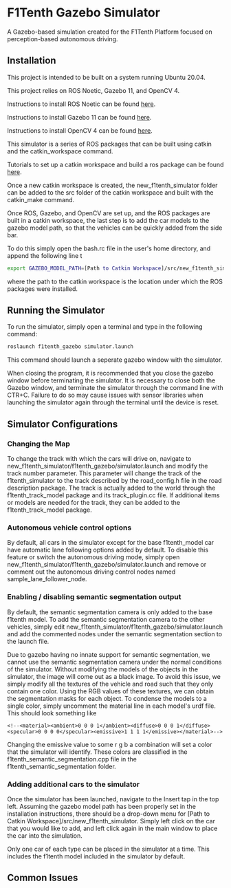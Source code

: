 # F1Tenth Gazebo Simulator

A Gazebo-based simulation created for the F1Tenth Platform focused on perception-based autonomous driving.


## Installation
This project is intended to be built on a system running Ubuntu 20.04.

This project relies on ROS Noetic, Gazebo 11, and OpenCV 4.

Instructions to install ROS Noetic can be found [here](http://wiki.ros.org/noetic/Installation/Ubuntu).

Instructions to install Gazebo 11 can be found [here](https://classic.gazebosim.org/tutorials?tut=install_ubuntu).

Instructions to install OpenCV 4 can be found [here](https://docs.opencv.org/4.x/d7/d9f/tutorial_linux_install.html).

This simulator is a series of ROS packages that can be built using catkin and the catkin_workspace command.

Tutorials to set up a catkin workspace and build a ros package can be found [here](https://wiki.ros.org/catkin/Tutorials).  

Once a new catkin workspace is created, the new_f1tenth_simulator folder can be added to the src folder of the catkin workspace and built with the catkin_make command.

Once ROS, Gazebo, and OpenCV are set up, and the ROS packages are built in a catkin workspace, the last step is to add the car models to the gazebo model path, so that the vehicles can be quickly added from the side bar.

To do this simply open the bash.rc file in the user's home directory, and append the following line t
```bash
export GAZEBO_MODEL_PATH=[Path to Catkin Workspace]/src/new_f1tenth_simulator
```
where the path to the catkin workspace is the location under which the ROS packages were installed.

## Running the Simulator
To run the simulator, simply open a terminal and type in the following command:

```bash
roslaunch f1tenth_gazebo simulator.launch
```

This command should launch a seperate gazebo window with the simulator. 

When closing the program, it is recommended that you close the gazebo window before terminating the simulator. It is necessary to close both the Gazebo window, and terminate the simulator through the command line with CTR+C. Failure to do so may cause issues with sensor libraries when launching the simulator again through the terminal until the device is reset.

## Simulator Configurations
### Changing the Map
To change the track with which the cars will drive on, navigate to new_f1tenth_simulator/f1tenth_gazebo/simulator.launch and modify the track number parameter. This parameter will change the track of the f1tenth_simulator to the track described by the road_config.h file in the road description package. The track is actually added to the world through the f1tenth_track_model package and its track_plugin.cc file. If additional items or models are needed for the track, they can be added to the f1tenth_track_model package.

### Autonomous vehicle control options
By default, all cars in the simulator except for the base f1tenth_model car have automatic lane following options added by default. To disable this feature or switch the autonomous driving mode, simply open new_f1tenth_simulator/f1tenth_gazebo/simulator.launch  and remove or comment out the autonomous driving control nodes named sample_lane_follower_node.

### Enabling / disabling semantic segmentation output
By default, the semantic segmentation camera is only added to the base f1tenth model. To add the semantic segmentation camera to the other vehicles, simply edit new_f1tenth_simulator/f1tenth_gazebo/simulator.launch and add the commented nodes under the semantic segmentation section to the launch file. 

Due to gazebo having no innate support for semantic segmentation, we cannot use the semantic segmentation camera under the normal conditions of the simulator. Without modifying the models of the objects in the simulator, the image will come out as a black image. To avoid this issue, we simply modify all the textures of the vehicle and road such that they only contain one color. Using the RGB values of these textures, we can obtain the segmentation masks for each object. To condense the models to a single color, simply uncomment the material line in each model's urdf file. 
This should look something like
```
<!--<material><ambient>0 0 0 1</ambient><diffuse>0 0 0 1</diffuse><specular>0 0 0 0</specular><emissive>1 1 1 1</emissive></material>-->

``` 
Changing the emissive value to some r g b a combination will set a color that the simulator will identify. These colors are classified in the f1tenth_semantic_segmentation.cpp file in the f1tenth_semantic_segmentation folder.

### Adding additional cars to the simulator
Once the simulator has been launched, navigate to the Insert tap in the top left. Assuming the gazebo model path has been properly set in the installation instructions, there should be a drop-down menu for [Path to Catkin Workspace]/src/new_f1tenth_simulator. Simply left click on the car that you would like to add, and left click again in the main window to place the car into the simulation. 

Only one car of each type can be placed in the simulator at a time. This includes the f1tenth model included in the simulator by default.


## Common Issues
